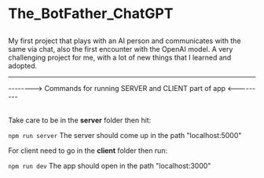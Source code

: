 # The_BotFather_ChatGPT

##
My first project that plays with an AI person and communicates with the same via chat, also the first encounter with the OpenAI model. A very challenging project for me, with a lot of new things that I learned and adopted.

<hr/>
--------> Commands for running SERVER and CLIENT part of app <--------- <br/><br/>

Take care to be in the <strong>server</strong> folder then hit:

``` npm run server ``` 
The server should come up in the path "localhost:5000"


For client need to go in the <strong>client</strong> folder then run:

``` npm run dev ```
The app should open in the path "localhost:3000"
